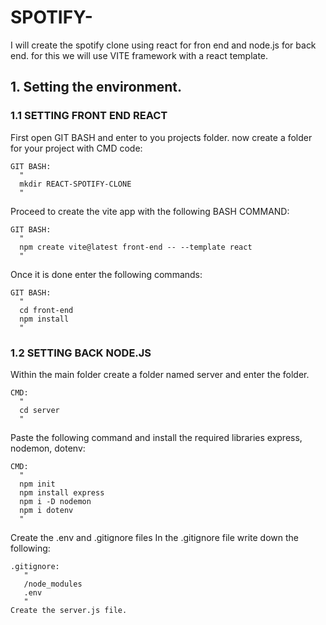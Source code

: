 # SPOTIFY-

I will create the spotify clone using react for fron end and node.js for back end. for this we will use VITE framework with a react template.

## 1. Setting the environment.
### 1.1 SETTING FRONT END REACT
  First open GIT BASH and enter to you projects folder.
  now create a folder for your project with CMD code:
    
    GIT BASH: 
      "
      mkdir REACT-SPOTIFY-CLONE
      "
   
  Proceed to create the vite app with the following BASH COMMAND:
  
    GIT BASH: 
      "
      npm create vite@latest front-end -- --template react
      "
    
  Once it is done enter the following commands:
  
    GIT BASH: 
      "
      cd front-end
      npm install
      "
            
### 1.2 SETTING BACK NODE.JS
  Within the main folder create a folder named server and enter the folder.
  
    CMD: 
      "
      cd server
      "
  Paste the following command and install the required libraries express, nodemon, dotenv:
  
    CMD:
      "
      npm init
      npm install express
      npm i -D nodemon
      npm i dotenv
      "
   Create the .env and .gitignore files 
   In the .gitignore file write down the following:
   
    .gitignore: 
       "
       /node_modules
       .env
       "
    Create the server.js file.
    
  
